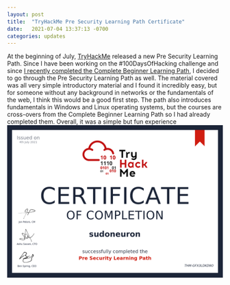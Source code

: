 ```yaml
---
layout: post
title:  "TryHackMe Pre Security Learning Path Certificate"
date:   2021-07-04 13:37:13 -0700
categories: updates
---
```

At the beginning of July, [TryHackMe](https://tryhackme.com/) released a new Pre Security Learning Path. Since I have been working on the #100DaysOfHacking challenge and since [I recently completed the Complete Beginner Learning Path](https://sudoneuron.com/updates/2021-07-03-TryHackMe-complete-beginners-path-certificate.html), I decided to go through the Pre Security Learning Path as well. The material covered was all very simple introductory material and I found it incredibly easy, but for someone without any background in networks or the fundamentals of the web, I think this would be a good first step. The path also introduces fundamentals in Windows and Linux operating systems, but the courses are cross-overs from the Complete Beginner Learning Path so I had already completed them. Overall, it was a simple but fun experience
![On 4 July, 2021 I completed the TryHackMe Pre Security Learning Path.](/img/THM-GFX3LDKD9O.png "On 4 July, 2021 I completed the TryHackMe Pre Security Learning Path.")
